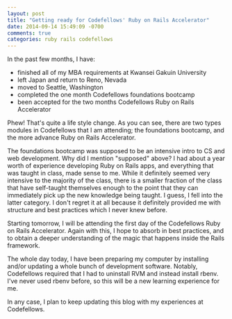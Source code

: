 ```yaml
---
layout: post
title: "Getting ready for Codefellows' Ruby on Rails Accelerator"
date: 2014-09-14 15:49:09 -0700
comments: true
categories: ruby rails codefellows
---
```


In the past few months, I have:

- finished all of my MBA requirements at Kwansei Gakuin University
- left Japan and return to Reno, Nevada
- moved to Seattle, Washington
- completed the one month Codefellows foundations bootcamp
- been accepted for the two months Codefellows Ruby on Rails Accelerator

Phew! That's quite a life style change. As you can see, there are two types modules in Codefellows that I am attending; the foundations bootcamp, and the more advance Ruby on Rails Accelerator.

The foundations bootcamp was supposed to be an intensive intro to CS and web development. Why did I mention "supposed" above?<!-- more --> I had about a year worth of experience developing Ruby on Rails apps, and everything that was taught in class, made sense to me. While it definitely seemed very intensive to the majority of the class, there is a smaller fraction of the class that have self-taught themselves enough to the point that they can immediately pick up the new knowledge being taught. I guess, I fell into the latter category. I don't regret it at all because it definitely provided me with structure and best practices which I never knew before.

Starting tomorrow, I will be attending the first day of the Codefellows Ruby on Rails Accelerator. Again with this, I hope to absorb in best practices, and to obtain a deeper understanding of the magic that happens inside the Rails framework.

The whole day today, I have been preparing my computer by installing and/or updating a whole bunch of development software. Notably, Codefellows required that I had to uninstall RVM and instead install rbenv. I've never used rbenv before, so this will be a new learning experience for me.

In any case, I plan to keep updating this blog with my experiences at Codefellows.
